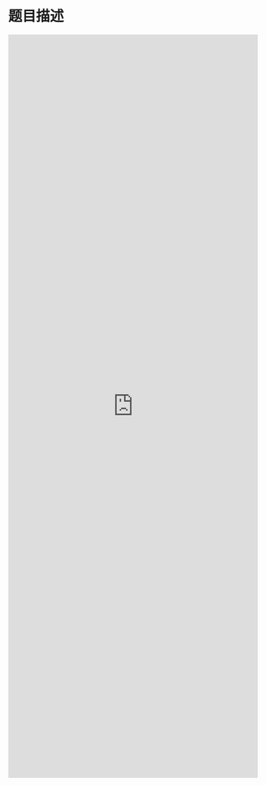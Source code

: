 # 题目描述


<iframe width="100%" height="1500" src="http://218.28.19.228:8080/upload/file/20170929/20170929194841_76056.html" frameborder="0" seamless="seamless">
</iframe>
